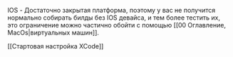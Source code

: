 IOS - Достаточно закрытая платформа, поэтому у вас не получится нормально собирать билды без IOS девайса, и тем более тестить их, это ограничение можно частично обойти с помощью [[00 Оглавление, MacOs|виртуальных машин]].

[[Стартовая настройка XCode]]
